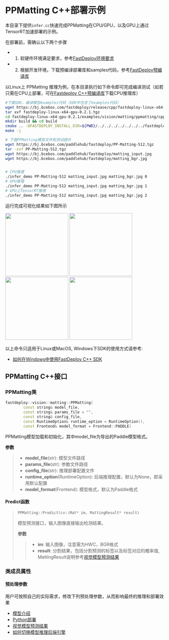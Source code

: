 # PPMatting C++部署示例

本目录下提供`infer.cc`快速完成PPMatting在CPU/GPU，以及GPU上通过TensorRT加速部署的示例。

在部署前，需确认以下两个步骤

- 1. 软硬件环境满足要求，参考[FastDeploy环境要求](../../../../../docs/environment.md)  
- 2. 根据开发环境，下载预编译部署库和samples代码，参考[FastDeploy预编译库](../../../../../docs/quick_start)

以Linux上 PPMatting 推理为例，在本目录执行如下命令即可完成编译测试（如若只需在CPU上部署，可在[Fastdeploy C++预编译库](../../../../../docs/quick_start/CPP_prebuilt_libraries.md)下载CPU推理库）

```bash
#下载SDK，编译模型examples代码（SDK中包含了examples代码）
wget https://bj.bcebos.com/fastdeploy/release/cpp/fastdeploy-linux-x64-gpu-0.2.1.tgz
tar xvf fastdeploy-linux-x64-gpu-0.2.1.tgz
cd fastdeploy-linux-x64-gpu-0.2.1/examples/vision/matting/ppmatting/cpp/
mkdir build && cd build
cmake .. -DFASTDEPLOY_INSTALL_DIR=${PWD}/../../../../../../../fastdeploy-linux-x64-gpu-0.2.1
make -j

# 下载PPMatting模型文件和测试图片
wget https://bj.bcebos.com/paddlehub/fastdeploy/PP-Matting-512.tgz
tar -xvf PP-Matting-512.tgz
wget https://bj.bcebos.com/paddlehub/fastdeploy/matting_input.jpg
wget https://bj.bcebos.com/paddlehub/fastdeploy/matting_bgr.jpg


# CPU推理
./infer_demo PP-Matting-512 matting_input.jpg matting_bgr.jpg 0
# GPU推理
./infer_demo PP-Matting-512 matting_input.jpg matting_bgr.jpg 1
# GPU上TensorRT推理
./infer_demo PP-Matting-512 matting_input.jpg matting_bgr.jpg 2
```

运行完成可视化结果如下图所示
<div width="840">
<img width="200" height="200" float="left" src="https://user-images.githubusercontent.com/67993288/186852040-759da522-fca4-4786-9205-88c622cd4a39.jpg">
<img width="200" height="200" float="left" src="https://user-images.githubusercontent.com/67993288/186852587-48895efc-d24a-43c9-aeec-d7b0362ab2b9.jpg">
<img width="200" height="200" float="left" src="https://user-images.githubusercontent.com/67993288/186852116-cf91445b-3a67-45d9-a675-c69fe77c383a.jpg">
<img width="200" height="200" float="left" src="https://user-images.githubusercontent.com/67993288/186852554-6960659f-4fd7-4506-b33b-54e1a9dd89bf.jpg">
</div>

以上命令只适用于Linux或MacOS, Windows下SDK的使用方式请参考:  
- [如何在Windows中使用FastDeploy C++ SDK](../../../../../docs/compile/how_to_use_sdk_on_windows.md)

## PPMatting C++接口

### PPMatting类

```c++
fastdeploy::vision::matting::PPMatting(
        const string& model_file,
        const string& params_file = "",
        const string& config_file,
        const RuntimeOption& runtime_option = RuntimeOption(),
        const Frontend& model_format = Frontend::PADDLE)
```

PPMatting模型加载和初始化，其中model_file为导出的Paddle模型格式。

**参数**

> * **model_file**(str): 模型文件路径
> * **params_file**(str): 参数文件路径
> * **config_file**(str): 推理部署配置文件
> * **runtime_option**(RuntimeOption): 后端推理配置，默认为None，即采用默认配置
> * **model_format**(Frontend): 模型格式，默认为Paddle格式

#### Predict函数

> ```c++
> PPMatting::Predict(cv::Mat* im, MattingResult* result)
> ```
>
> 模型预测接口，输入图像直接输出检测结果。
>
> **参数**
>
> > * **im**: 输入图像，注意需为HWC，BGR格式
> > * **result**: 分割结果，包括分割预测的标签以及标签对应的概率值, MattingResult说明参考[视觉模型预测结果](../../../../../docs/api/vision_results/)

### 类成员属性
#### 预处理参数
用户可按照自己的实际需求，修改下列预处理参数，从而影响最终的推理和部署效果


- [模型介绍](../../)
- [Python部署](../python)
- [视觉模型预测结果](../../../../../docs/api/vision_results/)
- [如何切换模型推理后端引擎](../../../../how_to_change_backend.md)
